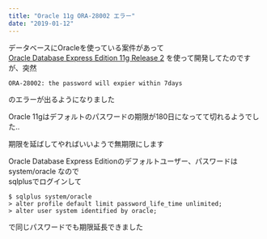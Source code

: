 ```yaml
---
title: "Oracle 11g ORA-28002 エラー"
date: "2019-01-12"
---
```


データベースにOracleを使っている案件があって  
[Oracle Database Express Edition 11g Release 2](https://www.oracle.com/technetwork/jp/database/database-technologies/express-edition/overview/index.html)
を使って開発してたのですが、突然

```
ORA-28002: the password will expier within 7days 
```

のエラーが出るようになりました

Oracle 11gはデフォルトのパスワードの期限が180日になってて切れるようでした..

期限を延ばしてやればいいようで無期限にします

Oracle Database Express Editionのデフォルトユーザー、パスワードは system/oracle なので  
sqlplusでログインして  

```
$ sqlplus system/oracle
> alter profile default limit password_life_time unlimited;
> alter user system identified by oracle; 
```

で同じパスワードでも期限延長できました   

